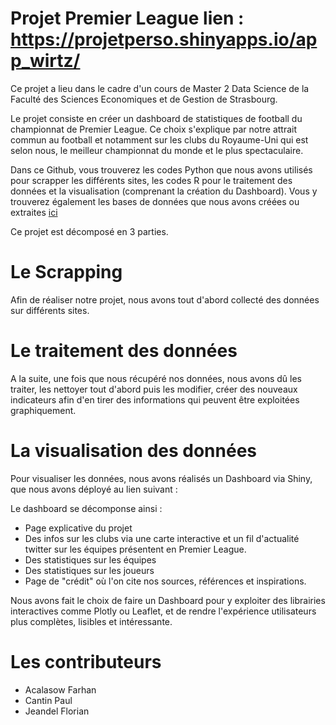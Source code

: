 # Projet Premier League lien : https://projetperso.shinyapps.io/app_wirtz/

Ce projet a lieu dans le cadre d'un cours de Master 2 Data Science de la Faculté des Sciences Economiques et de Gestion de Strasbourg. 

Le projet consiste en créer un dashboard de statistiques de football du championnat de Premier League. Ce choix s'explique par notre attrait commun au football et notamment sur les clubs du Royaume-Uni qui est selon nous, le meilleur championnat du monde et le plus spectaculaire.

Dans ce Github, vous trouverez les codes Python que nous avons utilisés pour scrapper les différents sites, les codes R pour le traitement des données et la visualisation (comprenant la création du Dashboard). Vous y trouverez également les bases de données que nous avons créées ou extraites [ici](https://github.com/Flojea/ProjetKWirtz/tree/main/Fichiers%20utiles)

Ce projet est décomposé en 3 parties.

# Le Scrapping

Afin de réaliser notre projet, nous avons tout d'abord collecté des données sur différents sites. 

# Le traitement des données 

A la suite, une fois que nous récupéré nos données, nous avons dû les traiter, les nettoyer tout d'abord puis les modifier, créer des nouveaux indicateurs afin d'en tirer des informations qui peuvent être exploitées graphiquement. 

# La visualisation des données 

Pour visualiser les données, nous avons réalisés un Dashboard via Shiny, que nous avons déployé au lien suivant : 

Le dashboard se décomponse ainsi : 

- Page explicative du projet
- Des infos sur les clubs via une carte interactive et un fil d'actualité twitter sur les équipes présentent en Premier League.
- Des statistiques sur les équipes
- Des statistiques sur les joueurs
- Page de "crédit" où l'on cite nos sources, références et inspirations. 

Nous avons fait le choix de faire un Dashboard pour y exploiter des librairies interactives comme Plotly ou Leaflet, et de rendre l'expérience utilisateurs plus complètes, lisibles et intéressante. 

# Les contributeurs

- Acalasow Farhan
- Cantin Paul
- Jeandel Florian

